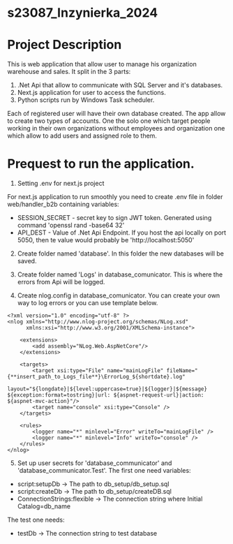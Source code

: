 # s23087_Inzynierka_2024

# Project Description
This is web application that allow user to manage his organization warehouse and sales. It split in the 3 parts:

1. .Net Api that allow to communicate with SQL Server and it's databases.
2. Next.js application for user to access the functions.
3. Python scripts run by Windows Task scheduler.

Each of registered user will have their own database created. The app allow to create two types of accounts. One the solo one which target people working in their own organizations without employees and organization one which allow to add users and assigned role to them.

# Prequest to run the application.

1. Setting .env for next.js project

For next.js application to run smoothly you need to create .env file in folder web/handler_b2b containing variables:

<ul>
    <li>SESSION_SECRET - secret key to sign JWT token. Generated using command 'openssl rand -base64 32'</li>
    <li>API_DEST - Value of .Net Api Endpoint. If you host the api locally on port 5050, then te value would probably be 'http://localhost:5050'</li>
</ul>

2. Create folder named 'database'. In this folder the new databases will be saved.

3. Create folder named 'Logs' in database_comunicator. This is where the errors from Api will be logged.

4. Create nlog.config in database_comunicator. You can create your own way to log errors or you can use template below.

```
<?xml version="1.0" encoding="utf-8" ?>
<nlog xmlns="http://www.nlog-project.org/schemas/NLog.xsd"
      xmlns:xsi="http://www.w3.org/2001/XMLSchema-instance">

	<extensions>
		<add assembly="NLog.Web.AspNetCore"/>
	</extensions>

	<targets>
		<target xsi:type="File" name="mainLogFile" fileName="{**insert_path_to_Logs_file**}\ErrorLog_${shortdate}.log" 
				layout="${longdate}|${level:uppercase=true}|${logger}|${message} ${exception:format=tostring}|url: ${aspnet-request-url}|action: ${aspnet-mvc-action}"/>
		<target name="console" xsi:type="Console" />
	</targets>

	<rules>
		<logger name="*" minlevel="Error" writeTo="mainLogFile" />
		<logger name="*" minlevel="Info" writeTo="console" />
	</rules>
</nlog>
```

5. Set up user secrets for 'database_communicator' and 'database_communicator.Test'. The first one need variables:

<ul>
<li>script:setupDb -> The path to db_setup/db_setup.sql</li>
<li>script:createDb -> The path to db_setup/createDB.sql</li>
<li>ConnectionStrings:flexible -> The connection string where Initial Catalog=db_name</li>
</ul>

The test one needs:

<ul>
<li>testDb -> The connection string to test database</li>
</ul>